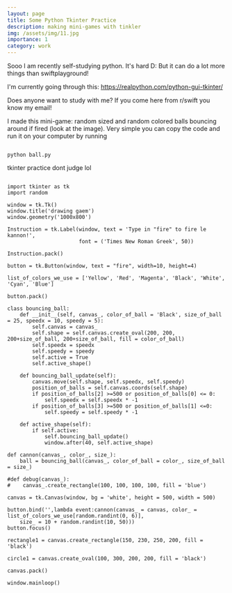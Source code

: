 ```yaml
---
layout: page
title: Some Python Tkinter Practice
description: making mini-games with tinkler
img: /assets/img/11.jpg
importance: 1
category: work
---
```


Sooo I am recently self-studying python. It's hard D: But it can do a lot more things than swiftplayground!

I'm currently going through this: https://realpython.com/python-gui-tkinter/ 

Does anyone want to study with me? If you come here from r/swift you know my email!

I made this mini-game: random sized and random colored balls bouncing around if fired (look at the image). Very simple you can copy the code and run it on your computer by running

<pre><code>
python ball.py
</code></pre>

tkinter practice dont judge lol

<div class="row">
    <div class="col-sm mt-3 mt-md-0">
        <img class="img-fluid rounded z-depth-1" src="{{ '/assets/img/fireball.png' | relative_url }}" alt="" title="example image"/>
    </div>
</div>
<div class="caption">
   
</div>

<pre><code>import tkinter as tk
import random

window = tk.Tk()
window.title('drawing gaem')
window.geometry('1000x800')

Instruction = tk.Label(window, text = 'Type in "fire" to fire le kannon!',
                       font = ('Times New Roman Greek', 50))

Instruction.pack()

button = tk.Button(window, text = "fire", width=10, height=4)

list_of_colors_we_use = ['Yellow', 'Red', 'Magenta', 'Black', 'White', 'Cyan', 'Blue']

button.pack()

class bouncing_ball:
    def __init__(self, canvas_, color_of_ball = 'Black', size_of_ball = 25, speedx = 10, speedy = 5):
        self.canvas = canvas_
        self.shape = self.canvas.create_oval(200, 200, 200+size_of_ball, 200+size_of_ball, fill = color_of_ball)
        self.speedx = speedx
        self.speedy = speedy
        self.active = True
        self.active_shape()

    def bouncing_ball_update(self):
        canvas.move(self.shape, self.speedx, self.speedy)
        position_of_balls = self.canvas.coords(self.shape)
        if position_of_balls[2] >=500 or position_of_balls[0] <= 0:
            self.speedx = self.speedx * -1
        if position_of_balls[3] >=500 or position_of_balls[1] <=0:
            self.speedy = self.speedy * -1
        
    def active_shape(self):
        if self.active:
            self.bouncing_ball_update()
            window.after(40, self.active_shape)

def cannon(canvas_, color_, size_):
    ball = bouncing_ball(canvas_, color_of_ball = color_, size_of_ball = size_)

#def debug(canvas_):
#    canvas_.create_rectangle(100, 100, 100, 100, fill = 'blue')

canvas = tk.Canvas(window, bg = 'white', height = 500, width = 500)

button.bind('<Button-1>',lambda event:cannon(canvas_ = canvas, color_ = list_of_colors_we_use[random.randint(0, 6)], 
    size_ = 10 + random.randint(10, 50)))
button.focus()

rectangle1 = canvas.create_rectangle(150, 230, 250, 200, fill = 'black')

circle1 = canvas.create_oval(100, 300, 200, 200, fill = 'black')

canvas.pack()

window.mainloop()
</code></pre>
